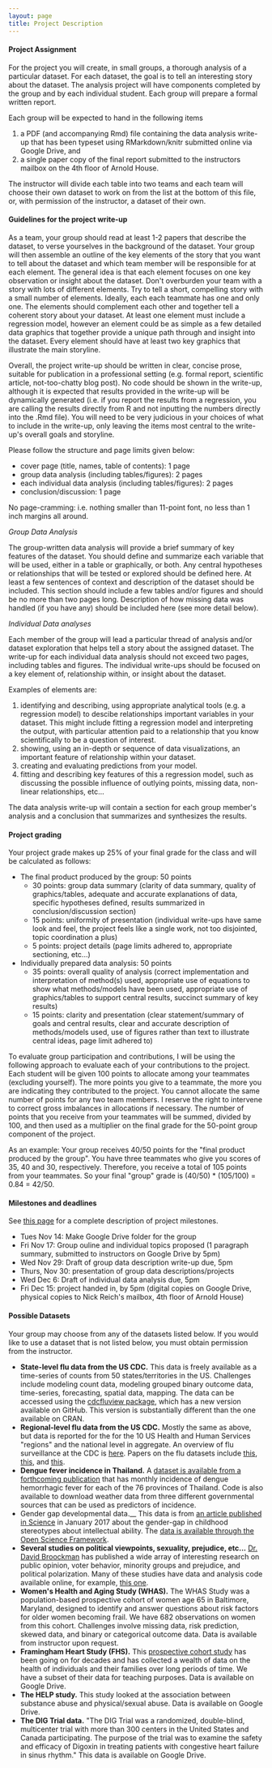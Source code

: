 ```yaml
---
layout: page
title: Project Description
---
```


#### Project Assignment
For the project you will create, in small groups, a thorough analysis of a particular dataset. For each dataset, the goal is to tell an interesting story about the dataset. The analysis project will have components completed by the group and by each individual student. Each group will prepare a formal written report. 

Each group will be expected to hand in the following items

1. a PDF (and accompanying Rmd) file containing the data analysis write-up that has been typeset using RMarkdown/knitr submitted online via Google Drive, and
2. a single paper copy of the final report submitted to the instructors mailbox on the 4th floor of Arnold House.

The instructor will divide each table into two teams and each team will choose their own dataset to work on from the list at the bottom of this file, or, with permission of the instructor, a dataset of their own.

#### Guidelines for the project write-up

As a team, your group should read at least 1-2 papers that describe the dataset, to verse yourselves in the background of the dataset. Your group will then assemble an outline of the key elements of the story that you want to tell about the dataset and which team member will be responsible for at each element. The general idea is that each element focuses on one key observation or insight about the dataset. Don't overburden your team with a story with lots of different elements. Try to tell a short, compelling story with a small number of elements. Ideally, each each teammate has one and only one. The elements should complement each other and together tell a coherent story about your dataset. At least one element must include a regression model, however an element could be as simple as a few detailed data graphics that together provide a unique path through and insight into the dataset. Every element should have at least two key graphics that illustrate the main storyline.

Overall, the project write-up should be written in clear, concise prose, suitable for publication in a professional setting (e.g. formal report, scientific article, not-too-chatty blog post). No code should be shown in the write-up, although it is expected that results provided in the write-up will be dynamically generated (i.e. if you report the results from a regression, you are calling the results directly from R and not inputting the numbers directly into the .Rmd file). You will need to be very judicious in your choices of what to include in the write-up, only leaving the items most central to the write-up's overall goals and storyline. 

Please follow the structure and page limits given below:

* cover page (title, names, table of contents): 1 page
* group data analysis (including tables/figures): 2 pages
* each individual data analysis (including tables/figures): 2 pages
* conclusion/discussion: 1 page

No page-cramming: i.e. nothing smaller than 11-point font, no less than 1 inch margins all around.

_Group Data Analysis_

The group-written data analysis will provide a brief summary of key features of the dataset. You should define and summarize each variable that will be used, either in a table or graphically, or both. Any central hypotheses or relationships that will be tested or explored should be defined here. At least a few sentences of context and description of the dataset should be included. This section should include a few tables and/or figures and should be no more than two pages long. Description of how missing data was handled (if you have any) should be included here (see more detail below).

_Individual Data analyses_

Each member of the group will lead a particular thread of analysis and/or dataset exploration that helps tell a story about the assigned dataset.  The write-up for each individual data analysis should not exceed two pages, including tables and figures. The individual write-ups should be focused on a key element of, relationship within, or insight about the dataset. 

Examples of elements are:

1. identifying and describing, using appropriate analytical tools (e.g. a regression model) to descibe relationships important variables in your dataset. This might include fitting a regression model and interpreting the output, with particular attention paid to a relationship that you know scientifically to be a question of interest.
2. showing, using an in-depth or sequence of data visualizations, an important feature of relationship within your dataset.
3. creating and evaluating predictions from your model.
4. fitting and describing key features of this a regression model, such as discussing the possible influence of outlying points, missing data, non-linear relationships, etc... 

The data analysis write-up will contain a section for each group member's analysis and a conclusion that summarizes and synthesizes the results. 

#### Project grading
Your project grade makes up 25% of your final grade for the class and will be calculated as follows:

* The final product produced by the group: 50 points
  * 30 points: group data summary (clarity of data summary, quality of graphics/tables, adequate and accurate explanations of data, specific hypotheses defined, results summarized in conclusion/discussion section)
  * 15 points: uniformity of presentation (individual write-ups have same look and feel, the project feels like a single work, not too disjointed, topic coordination a plus)
  * 5 points: project details (page limits adhered to, appropriate sectioning, etc...)
* Individually prepared data analysis: 50 points
  * 35 points: overall quality of analysis (correct implementation and interpretation of method(s) used, appropriate use of equations to show what methods/models have been used, appropriate use of graphics/tables to support central results, succinct summary of key results)
  * 15 points: clarity and presentation (clear statement/summary of goals and central results, clear and accurate description of methods/models used, use of figures rather than text to illustrate central ideas, page limit adhered to)

To evaluate group participation and contributions, I will be using the following approach to evaluate each of your contributions to the project. Each student will be given 100 points to allocate among your teammates (excluding yourself). The more points you give to a teammate, the more you are indicating they contributed to the project. You cannot allocate the same number of points for any two team members. I reserve the right to intervene to correct gross imbalances in allocations if necessary. The number of points that you receive from your teammates will be summed, divided by 100, and then used as a multiplier on the final grade for the 50-point group component of the project. 

As an example: Your group receives 40/50 points for the "final product produced by the group". You have three teammates who give you scores of 35, 40 and 30, respectively. Therefore, you receive a total of 105 points from your teammates. So your final "group" grade is (40/50) * (105/100) = 0.84 = 42/50.


#### Milestones and deadlines

See [this page](proj-outline.md) for a complete description of project milestones.

* Tues Nov 14: Make Google Drive folder for the group
* Fri Nov 17: Group ouline and individual topics proposed (1 paragraph summary, submitted to instructors on Google Drive by 5pm)
* Wed Nov 29: Draft of group data description write-up due, 5pm
* Thurs, Nov 30: presentation of group data descriptions/projects
* Wed Dec 6: Draft of individual data analysis due, 5pm
* Fri Dec 15: project handed in, by 5pm (digital copies on Google Drive, physical copies to Nick Reich's mailbox, 4th floor of Arnold House)


#### Possible Datasets

Your group may choose from any of the datasets listed below. If you would like to use a dataset that is not listed below, you must obtain permission from the instructor.

* __State-level flu data from the US CDC.__ This data is freely available as a time-series of counts from 50 states/territories in the US. Challenges include modeling count data, modeling grouped binary outcome data, time-series, forecasting, spatial data, mapping. The data can be accessed using the [cdcfluview package](https://github.com/hrbrmstr/cdcfluview), which has a new version available on GitHub. This version is substantially different than the one available on CRAN.
* __Regional-level flu data from the US CDC.__ Mostly the same as above, but data is reported for the for the 10 US Health and Human Services "regions" and the national level in aggregate. An overview of flu surveillance at the CDC is [here](https://www.cdc.gov/flu/weekly/overview.htm). Papers on the flu datasets include [this](https://bmcinfectdis.biomedcentral.com/articles/10.1186/s12879-016-1669-x), [this](https://arxiv.org/abs/1703.10936), and [this](http://journals.plos.org/ploscompbiol/article/authors?id=10.1371/journal.pcbi.1004382).
* __Dengue fever incidence in Thailand.__ A [dataset is available from a forthcoming publication](https://github.com/reichlab/annual-predictions-paper) that has monthly incidence of dengue hemorrhagic fever for each of the 76 provinces of Thailand. Code is also available to download weather data from three different governmental sources that can be used as predictors of incidence.
* Gender gap developmental data.__ This data is from [an article published in Science](http://science.sciencemag.org/content/355/6323/389) in January 2017 about the gender-gap in childhood stereotypes about intellectual ability. The [data is available through the Open Science Framework](https://osf.io/yund6/?view_only=9a8505d4e87b456a89f255b43e21234e).
* __Several studies on political viewpoints, sexuality, prejudice, etc...__ [Dr. David Broockman](https://people.stanford.edu/dbroock/) has published a wide array of interesting research on public opinion, voter behavior, minority groups and prejudice, and political polarization. Many of these studies have data and analysis code available online, for example, [this one](https://dataverse.harvard.edu/dataset.xhtml?persistentId=doi%3A10.7910/DVN/RAMHWP). 
* __Women's Health and Aging Study (WHAS).__ The WHAS Study was a population-based prospective cohort of women age 65 in Baltimore, Maryland, designed to identify and answer questions about risk factors for older women becoming frail. We have 682 observations on women from this cohort. Challenges involve missing data, risk prediction, skewed data, and binary or categorical outcome data. Data is available from instructor upon request.
* __Framingham Heart Study (FHS).__ This [prospective cohort study](https://www.framinghamheartstudy.org/) has been going on for decades and has collected a wealth of data on the health of individuals and their families over long periods of time. We have a subset of their data for teaching purposes. Data is available on Google Drive.
* __The HELP study.__ This study looked at the association between substance abuse and physical/sexual abuse. Data is available on Google Drive.
* __The DIG Trial data.__ "The DIG Trial was a randomized, double-blind, multicenter trial with more than 300 centers in the United States and Canada participating. The purpose of the trial was to examine the safety and efficacy of Digoxin in treating patients with congestive heart failure in sinus rhythm." This data is available on Google Drive.


